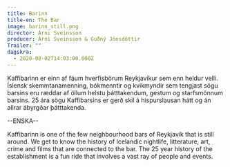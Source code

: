 ```yaml
---
title: Barinn
title-en: The Bar
image: barinn_still.png
director: Árni Sveinsson
producer: Árni Sveinsson & Guðný Jónsdóttir
Trailer: ""
dagskra:
  - 2020-08-02T14:03:00.000Z
---
```

Kaffibarinn er einn af fáum hverfisbörum Reykjavíkur sem enn heldur velli. Íslensk skemmtanamenning, bókmenntir og kvikmyndir sem tengjast sögu barsins eru ræddar af öllum helstu þátttakendum, gestum og starfsmönnum barsins. 25 ára sögu Kaffibarsins er gerð skil á hispurslausan hátt og án allrar ábyrgðar þátttakenda.

\--ENSKA--

Kaffibarinn is one of the few neighbourhood bars of Reykjavík that is still around. We get to know the history of Icelandic nightlife, litterature, art, crime and films that are connected to the bar. The 25 year history of the establishment is a fun ride that involves a vast ray of people and events.